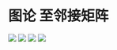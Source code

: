 # 图论 至邻接矩阵

![](https://telegraph-image-5ms.pages.dev/file/f5c659bf48266b7db649a.jpg)
![](https://telegraph-image-5ms.pages.dev/file/8b323f4488509e8f46304.jpg)
![](https://telegraph-image-5ms.pages.dev/file/4532bd742da8510ac1b40.jpg)
![](https://telegraph-image-5ms.pages.dev/file/77ffa01fdecd43c398ed0.jpg)